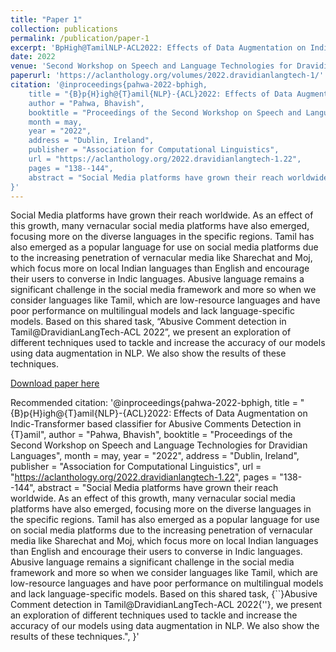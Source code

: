 ```yaml
---
title: "Paper 1"
collection: publications
permalink: /publication/paper-1
excerpt: 'BpHigh@TamilNLP-ACL2022: Effects of Data Augmentation on Indic-Transformer based classifier for Abusive Comments Detection in Tamil'
date: 2022
venue: 'Second Workshop on Speech and Language Technologies for Dravidian Languages co-located with ACL 2022'
paperurl: 'https://aclanthology.org/volumes/2022.dravidianlangtech-1/'
citation: '@inproceedings{pahwa-2022-bphigh,
    title = "{B}p{H}igh@{T}amil{NLP}-{ACL}2022: Effects of Data Augmentation on Indic-Transformer based classifier for Abusive Comments Detection in {T}amil",
    author = "Pahwa, Bhavish",
    booktitle = "Proceedings of the Second Workshop on Speech and Language Technologies for Dravidian Languages",
    month = may,
    year = "2022",
    address = "Dublin, Ireland",
    publisher = "Association for Computational Linguistics",
    url = "https://aclanthology.org/2022.dravidianlangtech-1.22",
    pages = "138--144",
    abstract = "Social Media platforms have grown their reach worldwide. As an effect of this growth, many vernacular social media platforms have also emerged, focusing more on the diverse languages in the specific regions. Tamil has also emerged as a popular language for use on social media platforms due to the increasing penetration of vernacular media like Sharechat and Moj, which focus more on local Indian languages than English and encourage their users to converse in Indic languages. Abusive language remains a significant challenge in the social media framework and more so when we consider languages like Tamil, which are low-resource languages and have poor performance on multilingual models and lack language-specific models. Based on this shared task, {``}Abusive Comment detection in Tamil@DravidianLangTech-ACL 2022{''}, we present an exploration of different techniques used to tackle and increase the accuracy of our models using data augmentation in NLP. We also show the results of these techniques.",
}'
---
```

Social Media platforms have grown their reach worldwide. As an effect of this growth, many vernacular social media platforms have also emerged, focusing more on the diverse languages in the specific regions. Tamil has also emerged as a popular language for use on social media platforms due to the increasing penetration of vernacular media like Sharechat and Moj, which focus more on local Indian languages than English and encourage their users to converse in Indic languages. Abusive language remains a significant challenge in the social media framework and more so when we consider languages like Tamil, which are low-resource languages and have poor performance on multilingual models and lack language-specific models. Based on this shared task, “Abusive Comment detection in Tamil@DravidianLangTech-ACL 2022”, we present an exploration of different techniques used to tackle and increase the accuracy of our models using data augmentation in NLP. We also show the results of these techniques.

[Download paper here](https://aclanthology.org/2022.dravidianlangtech-1.22.pdf)

Recommended citation: '@inproceedings{pahwa-2022-bphigh,
    title = "{B}p{H}igh@{T}amil{NLP}-{ACL}2022: Effects of Data Augmentation on Indic-Transformer based classifier for Abusive Comments Detection in {T}amil",
    author = "Pahwa, Bhavish",
    booktitle = "Proceedings of the Second Workshop on Speech and Language Technologies for Dravidian Languages",
    month = may,
    year = "2022",
    address = "Dublin, Ireland",
    publisher = "Association for Computational Linguistics",
    url = "https://aclanthology.org/2022.dravidianlangtech-1.22",
    pages = "138--144",
    abstract = "Social Media platforms have grown their reach worldwide. As an effect of this growth, many vernacular social media platforms have also emerged, focusing more on the diverse languages in the specific regions. Tamil has also emerged as a popular language for use on social media platforms due to the increasing penetration of vernacular media like Sharechat and Moj, which focus more on local Indian languages than English and encourage their users to converse in Indic languages. Abusive language remains a significant challenge in the social media framework and more so when we consider languages like Tamil, which are low-resource languages and have poor performance on multilingual models and lack language-specific models. Based on this shared task, {``}Abusive Comment detection in Tamil@DravidianLangTech-ACL 2022{''}, we present an exploration of different techniques used to tackle and increase the accuracy of our models using data augmentation in NLP. We also show the results of these techniques.",
}'